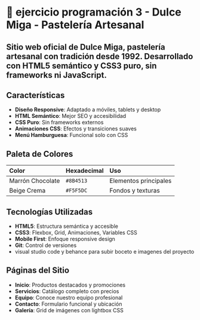# 🍰 ejercicio programación 3 - Dulce Miga - Pastelería Artesanal

Sitio web oficial de **Dulce Miga**, pastelería artesanal con tradición desde 1992. Desarrollado con HTML5 semántico y CSS3 puro, sin frameworks ni JavaScript.
---
## Características

- **Diseño Responsive**: Adaptado a móviles, tablets y desktop
- **HTML Semántico**: Mejor SEO y accesibilidad
- **CSS Puro**: Sin frameworks externos
- **Animaciones CSS**: Efectos y transiciones suaves
- **Menú Hamburguesa**: Funcional solo con CSS

## Paleta de Colores

| Color | Hexadecimal | Uso |
| :--- | :--- | :--- |
| Marrón Chocolate | `#8B4513` | Elementos principales |
| Beige Crema | `#F5F5DC` | Fondos y texturas |

## Tecnologías Utilizadas

- **HTML5**: Estructura semántica y accesible
- **CSS3**: Flexbox, Grid, Animaciones, Variables CSS
- **Mobile First**: Enfoque responsive design
- **Git**: Control de versiones
- visual studio code y behance para subir boceto e imagenes del proyecto

## Páginas del Sitio

- **Inicio**: Productos destacados y promociones
- **Servicios**: Catálogo completo con precios
- **Equipo**: Conoce nuestro equipo profesional
- **Contacto**: Formulario funcional y ubicación
- **Galería**: Grid de imágenes con lightbox CSS
